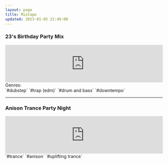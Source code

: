 ```yaml
---
layout: page
title: Mixtape
updated: 2023-01-05 22:49:00
---
```


### 23's Birthday Party Mix
<iframe width="100%" height="120" src="https://www.mixcloud.com/widget/iframe/?hide_cover=1&light=1&feed=%2Fiqbalrifai%2F23s-birthday-party-mix%2F" frameborder="0" ></iframe><br>
Genres:<br>
`#dubstep` `#trap (edm)` `#drum and bass` `#downtempo`
<hr>

### Anison Trance Party Night
<iframe width="100%" height="120" src="https://www.mixcloud.com/widget/iframe/?hide_cover=1&light=1&feed=%2Fiqbalrifai%2Fanison-trance-party-night%2F" frameborder="0" ></iframe>
`#trance` `#anison` `#uplifting trance`
